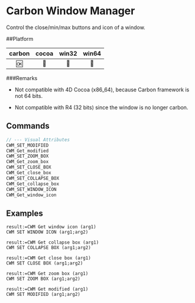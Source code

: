 Carbon Window Manager
=====================

Control the close/min/max buttons and icon of a window.

##Platform

| carbon | cocoa | win32 | win64 |
|:------:|:-----:|:---------:|:---------:|
|🆗|🚫|🚫|🚫|


###Remarks

* Not compatible with 4D Cocoa (x86_64), because Carbon framework is not 64 bits.

* Not compatible with R4 (32 bits) since the window is no longer carbon.

Commands
---

```c
// --- Visual Attributes
CWM_SET_MODIFIED
CWM_Get_modified
CWM_SET_ZOOM_BOX
CWM_Get_zoom_box
CWM_SET_CLOSE_BOX
CWM_Get_close_box
CWM_SET_COLLAPSE_BOX
CWM_Get_collapse_box
CWM_SET_WINDOW_ICON
CWM_Get_window_icon
```

Examples
---

```
result:=CWM Get window icon (arg1)
CWM SET WINDOW ICON (arg1;arg2)

result:=CWM Get collapse box (arg1)
CWM SET COLLAPSE BOX (arg1;arg2)

result:=CWM Get close box (arg1)
CWM SET CLOSE BOX (arg1;arg2)

result:=CWM Get zoom box (arg1)
CWM SET ZOOM BOX (arg1;arg2)

result:=CWM Get modified (arg1)
CWM SET MODIFIED (arg1;arg2)
```
